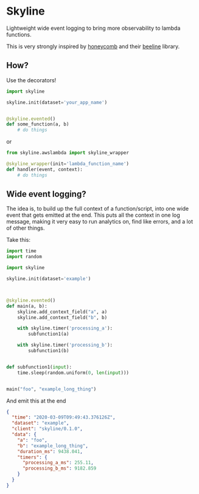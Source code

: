 # Skyline

Lightweight wide event logging to bring more observability to lambda functions.

This is very strongly inspired by [honeycomb](https://honeycomb.io) and their [beeline](https://github.com/honeycomb/beeline-python) library.

## How?

Use the decorators!

```python
import skyline

skyline.init(dataset='your_app_name')


@skyline.evented()
def some_function(a, b)
    # do things
```

or 

```python
from skyline.awslambda import skyline_wrapper

@skyline_wrapper(init='lambda_function_name')
def handler(event, context):
    # do things
```


## Wide event logging?

The idea is, to build up the full context of a function/script, into one wide
event that gets emitted at the end.  This puts all the context in one log
message, making it very easy to run analytics on, find like errors, and a lot
of other things.

Take this:

```python
import time
import random

import skyline

skyline.init(dataset='example')



@skyline.evented()
def main(a, b):
    skyline.add_context_field("a", a)
    skyline.add_context_field("b", b)

    with skyline.timer('processing_a'):
        subfunction1(a)

    with skyline.timer('processing_b'):
        subfunction1(b)


def subfunction1(input):
    time.sleep(random.uniform(0, len(input)))


main("foo", "example_long_thing")
```

And emit this at the end

```json
{
  "time": "2020-03-09T09:49:43.376126Z",
  "dataset": "example",
  "client": "skyline/0.1.0",
  "data": {
    "a": "foo",
    "b": "example_long_thing",
    "duration_ms": 9438.041,
    "timers": {
      "processing_a_ms": 255.11,
      "processing_b_ms": 9182.859
    }
  }
}
```

